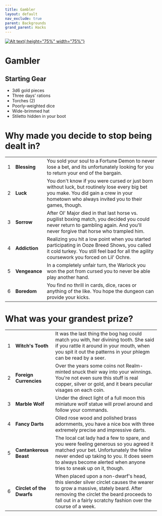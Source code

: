 ```yaml
---
title: Gambler
layout: default
nav_exclude: true
parent: Backgrounds
grand_parent: Hacks
---
```


[![Alt text](/img/backgrounds/gambler.jpg "East of the Sun and West of the Moon, illustrated by Kay Nielsen"){:height="75%" width="75%"}](/img/backgrounds/gambler.jpg)

# Gambler

## Starting Gear

- 3d6 gold pieces
- Three days’ rations
- Torches (2)
- Poorly-weighted dice
- Wide-brimmed hat
- Stiletto hidden in your boot

# Why made you decide to stop being dealt in?

|      |      |      |
| ---- | ---- | ---- |
| 1    |**Blessing** | You sold your soul to a Fortune Demon to never lose a bet, and its unfortunately looking for you to return your end of the bargain. |
| 2    |**Luck** | You don't know if you were cursed or just born without luck, but routinely lose every big bet you make. You did gain a crew in your hometown who always invited you to their games, though. |
| 3    |**Sorrow** | After Ol' Major died in that last horse vs. pugilist boxing match, you decided you could never return to gambling again. And you'll never forgive that horse who trampled him. |
| 4    |**Addiction** | Realizing you hit a low point when you started participating in Ooze Breed Shows, you called it cold turkey. You still feel bad for all the agility coursework you forced on Lil' Ochre. |
| 5    |**Vengeance** | In a completely unfair turn, the Warlock you won the pot from cursed you to never be able play another hand. |
| 6    |**Boredom** | You find no thrill in cards, dice, races or anything of the like. You hope the dungeon can provide your kicks. |


# What was your grandest prize?

|      |      |      |
| ---- | ---- | ---- |
| 1    | **Witch's Tooth**         | It was the last thing the bog hag could match you with, her divining tooth. She said if you rattle it around in your mouth, when you spit it out the patterns in your phlegm can be read by a seer. |
| 2    |**Foreign Currencies** | Over the years some coins not Realm-minted snuck their way into your winnings. You're not even sure this stuff is real copper, silver or gold, and it bears peculiar visages on each coin. |
| 3    |**Marble Wolf** | Under the direct light of a full moon this miniature wolf statue will prowl around and follow your commands. |
| 4    |**Fancy Darts** | Oiled rose wood and polished brass adornments, you have a nice box with three extremely precise and impressive darts. |
| 5    |**Cantankerous Beast** | The local cat lady had a few to spare, and you were feeling generous so you agreed it matched your bet. Unfortunately the feline never ended up taking to you. It does seem to always become alerted when anyone tries to sneak up on it, though. |
| 6    |**Circlet of the Dwarfs** | When placed upon a non-dwarf's head, this slender silver circlet causes the wearer to grow a massive, stately beard. After removing the circlet the beard proceeds to fall out in a fairly scratchy fashion over the course of a week. |
